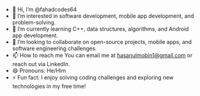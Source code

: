 - 👋 Hi, I’m @fahadcodes64
- 👀 I’m interested in software development, mobile app development, and problem-solving.
- 🌱 I’m currently learning C++, data structures, algorithms, and Android app development.
- 💞️ I’m looking to collaborate on open-source projects, mobile apps, and software engineering challenges.
- 📫 How to reach me You can email me at hasanulmobin1@gmail.com or reach out via LinkedIn.
- 😄 Pronouns: He/Him
- ⚡ Fun fact: I enjoy solving coding challenges and exploring new technologies in my free time!

<!---
fahadcodes64/fahadcodes64 is a ✨ special ✨ repository because its `README.md` (this file) appears on your GitHub profile.
You can click the Preview link to take a look at your changes.
--->
